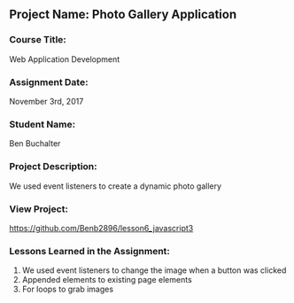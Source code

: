 ## Project Name:  Photo Gallery Application

### Course Title:
Web Application Development

### Assignment Date:  
November 3rd, 2017

### Student Name:  
Ben Buchalter

### Project Description:
We used event listeners to create a dynamic photo gallery

### View Project:
https://github.com/Benb2896/lesson6_javascript3

### Lessons Learned in the Assignment:
1. We used event listeners to change the image when a button was clicked
2. Appended elements to existing page elements
3. For loops to grab images
